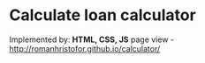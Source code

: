 Calculate loan calculator
===

Implemented by: **HTML, CSS, JS**
page view - http://romanhristofor.github.io/calculator/
